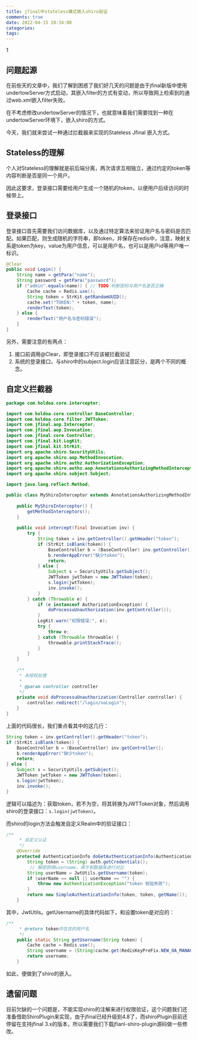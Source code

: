 ```yaml
---
title: jfinal中stateless模式嵌入shiro验证
comments: true
date: 2022-04-15 20:34:00
categories:
tags:
---
```


1

## 问题起源

在前些天的文章中，我们了解到困惑了我们好几天的问题是由于jfinal新版中使用undertowServer方式启动，其嵌入filter的方式有变动，所以导致网上检索到的通过web.xml嵌入filter失败。

在不考虑修改undertowServer的情况下，也就意味着我们需要找到一种在undertowServer环境下，嵌入shiro的方式。

今天，我们就来尝试一种通过拦截器来实现的Stateless Jfinal 嵌入方式。

## Stateless的理解

个人对Stateless的理解就是前后端分离，两次请求互相独立，通过约定的token等内容判断是否是同一个用户。

因此这要求，登录接口需要给用户生成一个随机的token，以便用户后续访问的时候带上。

## 登录接口

登录接口首先需要我们访问数据库，以及通过特定算法来验证用户名与密码是否匹配。如果匹配，则生成随机的字符串，即token，并保存在redis中，注意，映射关系是token为key，value为用户信息，可以是用户名，也可以是用户id等用户唯一标识。

```java
@Clear
public void Login() {
    String name = getPara("name");
    String password = getPara("password");
    if ("admin".equals(name)) { // TODO 判断密码与用户名是否正确
        Cache cache = Redis.use();
        String token = StrKit.getRandomUUID();
        cache.set("TOKEN:" + token, name);
        renderText(token);
    } else {
        renderText("用户名与密码错误");
    }
}
```

另外，需要注意的有两点：

1. 接口前调用@Clear，即登录接口不应该被拦截验证
2. 系统的登录接口，与shiro中的subject.login应该注意区分，是两个不同的概念。

## 自定义拦截器

```java
package com.holdoa.core.interceptor;

import com.holdoa.core.controller.BaseController;
import com.holdoa.core.filter.JWTToken;
import com.jfinal.aop.Interceptor;
import com.jfinal.aop.Invocation;
import com.jfinal.core.Controller;
import com.jfinal.kit.LogKit;
import com.jfinal.kit.StrKit;
import org.apache.shiro.SecurityUtils;
import org.apache.shiro.aop.MethodInvocation;
import org.apache.shiro.authz.AuthorizationException;
import org.apache.shiro.authz.aop.AnnotationsAuthorizingMethodInterceptor;
import org.apache.shiro.subject.Subject;

import java.lang.reflect.Method;

public class MyShiroInterceptor extends AnnotationsAuthorizingMethodInterceptor implements Interceptor {
	 
    public MyShiroInterceptor() {
        getMethodInterceptors();
    }
 
    public void intercept(final Invocation inv) {
        try {
            String token = inv.getController().getHeader("token");
            if (StrKit.isBlank(token)) {
                BaseController b = (BaseController) inv.getController();
                b.renderAppError("缺少token");
                return;
            } else {
                Subject s = SecurityUtils.getSubject();
                JWTToken jwtToken = new JWTToken(token);
                s.login(jwtToken);
                inv.invoke();
            }
        } catch (Throwable e) {
            if (e instanceof AuthorizationException) {
                doProcessuUnauthorization(inv.getController());
            }
            LogKit.warn("权限错误:", e);
            try {
                throw e;
            } catch (Throwable throwable) {
                throwable.printStackTrace();
            }
        }
    }
 
    /**
     * 未授权处理
     *
     * @param controller controller
     */
    private void doProcessuUnauthorization(Controller controller) {
        controller.redirect("/login/noLogin");
    }
}


```

上面的代码很长，我们重点看其中的这几行：

```java
String token = inv.getController().getHeader("token");
if (StrKit.isBlank(token)) {
    BaseController b = (BaseController) inv.getController();
    b.renderAppError("缺少token");
    return;
} else {
    Subject s = SecurityUtils.getSubject();
    JWTToken jwtToken = new JWTToken(token);
    s.login(jwtToken);
    inv.invoke();
}
```

逻辑可以描述为：获取token，若不为空，将其转换为JWTToken对象，然后调用shiro的登录接口：`s.login(jwtToken)`。

而shiro的login方法会触发自定义Realm中的验证接口：

```java
/**
	 * 自定义认证
	 */
	@Override
	protected AuthenticationInfo doGetAuthenticationInfo(AuthenticationToken auth) throws AuthenticationException {
		String token = (String) auth.getCredentials();
		 // 解密获得username，用于和数据库进行对比
        String userName = JwtUtils.getUsername(token);
        if (userName == null || userName == "") {
            throw new AuthenticationException("token 校验失败");
        }
		return new SimpleAuthenticationInfo(token, token, getName());
	}

```

其中，JwtUtils。getUsername的具体代码如下，和设置token是对应的：

```java
/**
     * @return token中包含的用户名
     */
    public static String getUsername(String token) {
		Cache cache = Redis.use();
		String username = (String)cache.get(RedisKeyPreFix.NEW_OA_MANAGE_TOKEN_PREFIX + token);
		return username;
    }
```

如此，便做到了shiro的嵌入。



## 遗留问题

目前欠缺的一个问题是，不能实现shiro的注解来进行权限验证，这个问题我们还准备借助ShiroPlugin来实现，由于jfinal已经升级到4.8了，而shiroPlugin目前还停留在支持jfinal 3.x的版本，所以需要我们下载jfianl-shiro-plugin源码做一些修改。